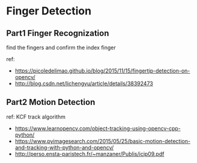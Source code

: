 # Finger Detection

## Part1 Finger Recognization

find the fingers and confirm the index finger

ref:

- https://picoledelimao.github.io/blog/2015/11/15/fingertip-detection-on-opencv/
- http://blog.csdn.net/lichengyu/article/details/38392473

## Part2 Motion Detection

ref: KCF track algorithm

- https://www.learnopencv.com/object-tracking-using-opencv-cpp-python/
- https://www.pyimagesearch.com/2015/05/25/basic-motion-detection-and-tracking-with-python-and-opencv/
- http://perso.ensta-paristech.fr/~manzaner/Publis/icip09.pdf